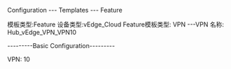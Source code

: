Configuration --- Templates --- Feature

模板类型:Feature
设备类型:vEdge_Cloud
Feature模板类型: VPN ---VPN
名称: Hub_vEdge_VPN_VPN10

---------Basic Configuration---------

VPN: 10

